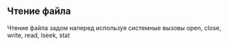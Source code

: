 ## Чтение файла

Чтение файла задом наперед используя системные вызовы open, close, write, read, lseek, stat
